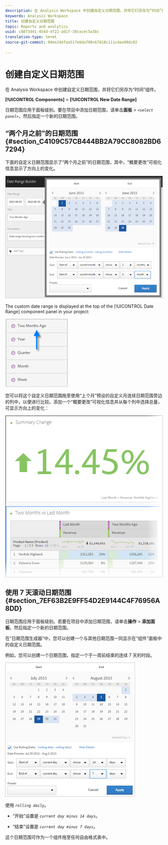 ```yaml
---
description: 在 Analysis Workspace 中创建自定义日期范围，并将它们另存为“时间”组件。
keywords: Analysis Workspace
title: 创建自定义日期范围
topic: Reports and analytics
uuid: c8873d41-454d-4f22-ad1f-38cacec5a3bc
translation-type: tm+mt
source-git-commit: 99ee24efaa517e8da700c67818c111c4aa90dc02

---
```



# 创建自定义日期范围

在 Analysis Workspace 中创建自定义日期范围，并将它们另存为“时间”组件。

**[!UICONTROL Components]** > **[!UICONTROL New Date Range]**

日期范围应用于面板级别。要在项目中添加日期范围，请单击&#x200B;**面板** > *`<select panel>`*，然后指定一个新的日期范围。

## “两个月之前”的日期范围{#section_C4109C57CB444BB2A79CC8082BD67294}

下面的自定义日期范围显示了“两个月之前”的日期范围，其中，“概要更改”可视化信息显示了方向上的变化。

![](assets/date-range-two-months-ago.png)

The custom date range is displayed at the top of the [!UICONTROL Date Range] component panel in your project:

![](assets/date-range-panel-two-months-ago.png)

您可以将这个自定义日期范围拖至使用“上个月”预设的自定义月连续日期范围旁边的列中，以便进行比较。添加一个“概要更改”可视化信息并从每个列中选择总量，可显示方向上的变化：

![](assets/date-range-two-months-table.png)

## 使用 7 天滚动日期范围 {#section_7EF63B2E9FF54D2E9144C4F76956A8DD}

日期范围应用于面板级别。若要在项目中添加日期范围，请单击&#x200B;**操作** > **添加面板**，然后指定一个新的日期范围。

在“日期范围生成器”中，您可以创建一个与其他日期范围一同显示在“组件”面板中的自定义日期范围。

例如，您可以创建一个日期范围，指定一个于一周前结束的连续 7 天的时段。

![](assets/create_date_range.png)

使用 *`rolling daily`*。

* “开始”设置是 *`current day minus 14 days`*。

* “结束”设置是 *`current day minus 7 days`*。

这个日期范围可作为一个组件拖至任何自由格式表中。
